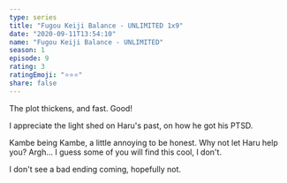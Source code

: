 ```yaml
---
type: series
title: "Fugou Keiji Balance - UNLIMITED 1x9"
date: "2020-09-11T13:54:10"
name: "Fugou Keiji Balance - UNLIMITED"
season: 1
episode: 9
rating: 3
ratingEmoji: "⭐️⭐️⭐️"
share: false
---
```


The plot thickens, and fast. Good!

I appreciate the light shed on Haru's past, on how he got his PTSD.

Kambe being Kambe, a little annoying to be honest. Why not let Haru help you? Argh... I guess some of you will find this cool, I don't.

I don't see a bad ending coming, hopefully not.
